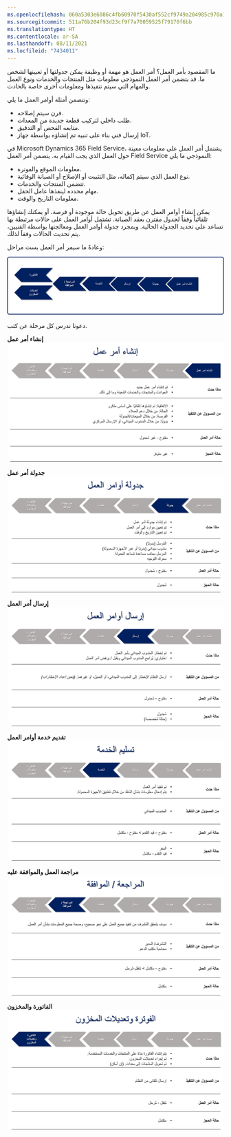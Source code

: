 ```yaml
---
ms.openlocfilehash: 060a5303e6086c4fb60970f5430af552cf9749a204985c970a186bc815514421
ms.sourcegitcommit: 511a76b204f93d23cf9f7a70059525f79170f6bb
ms.translationtype: HT
ms.contentlocale: ar-SA
ms.lasthandoff: 08/11/2021
ms.locfileid: "7434011"
---
```

ما المقصود بأمر العمل؟ أمر العمل هو مهمة أو وظيفة يمكن جدولتها أو تعيينها لشخص ما. قد يتضمن أمر العمل النموذجي معلومات مثل المنتجات والخدمات ونوع العمل والمهام التي سيتم تنفيذها ومعلومات أخرى خاصة بالحادث.

وتتضمن أمثلة أوامر العمل ما يلي:
- فرن سيتم إصلاحه.
- طلب داخلي لتركيب قطعة جديدة من المعدات.
- متابعه الفحص أو التدقيق.
- إرسال فني بناء على تنبيه تم إنشاؤه بواسطة جهاز IoT.

في Microsoft Dynamics 365 Field Service، يشتمل أمر العمل على معلومات معينة حول العمل الذي يجب القيام به. يتضمن أمر العمل Field Service النموذجي ما يلي:
- معلومات الموقع والفوترة.
- نوع العمل الذي سيتم إكماله، مثل التثبيت أو الإصلاح أو الصيانة الوقائية.
- تتضمن المنتجات والخدمات.
- مهام محدده لينفذها عامل الحقل.
- معلومات التاريخ والوقت.

يمكن إنشاء أوامر العمل عن طريق تحويل حالة موجودة أو فرصة، أو يمكنك إنشاؤها تلقائياً وفقاً لجدول مقترن بعقد الصيانة. تشتمل أوامر العمل على حالات مرتبطة بها تساعد على تحديد الجدولة الحالية. وبمجرد جدولة أوامر العمل ومعالجتها بواسطة الفنيين، يتم تحديث الحالات وفقاً لذلك.

وعادةً ما سيمر أمر العمل بست مراحل:

![الرسم التخطيطي للمراحل الستة لأمر العمل Field Service.](../media/WO-Unit1-1.png)

دعونا ندرس كل مرحلة عن كثب.

**إنشاء أمر عمل**
![مخطط مرحلة إنشاء أمر العمل مع تفاصيل الخطوة.](../media/WO-Unit1-2.png)

**جدولة أمر عمل**
![مخطط مرحلة جدولة أوامر عمل بتفاصيل الخطوة.](../media/WO-Unit1-3.png)

**إرسال أمر العمل**
![مخطط مرحلة إرسال أوامر العمل مع تفاصيل الخطوة.](../media/WO-Unit1-4.png)

**تقديم خدمة أوامر العمل**
![مخطط مرحلة تقديم خدمة أوامر العمل مع تفاصيل الخطوة.](../media/WO-Unit1-5.png)

**مراجعة العمل والموافقة عليه**
![رسم تخطيطي لمرحلة مراجعة العمل والموافقة عليه بتفاصيل الخطوة.](../media/WO-Unit1-6.png)

**الفاتورة والمخزون**
![مخطط مرحلة تسويات الفواتير والمخزون مع تفاصيل الخطوة.](../media/WO-Unit1-7.png)
